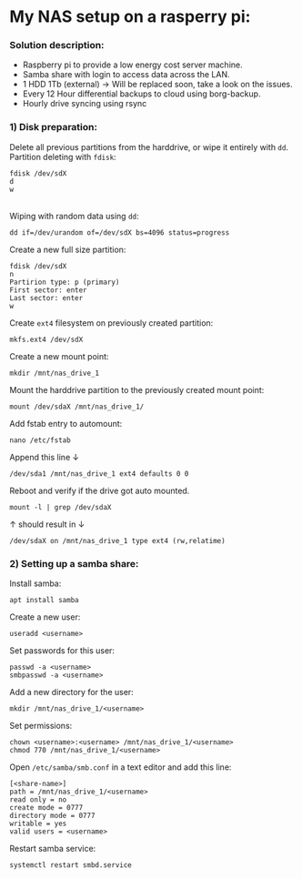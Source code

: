# My NAS setup on a rasperry pi:

### Solution description:
- Raspberry pi to provide a low energy cost server machine.
- Samba share with login to access data across the LAN. 
- 1 HDD 1Tb (external) -> Will be replaced soon, take a look on the issues.
- Every 12 Hour differential backups to cloud using borg-backup.
- Hourly drive syncing using rsync 

### 1) Disk preparation:
Delete all previous partitions from the harddrive, or wipe it entirely with `dd`.
<br>Partition deleting with `fdisk`:
```shell
fdisk /dev/sdX
d
w
```
<br>Wiping with random data using `dd`:
```shell
dd if=/dev/urandom of=/dev/sdX bs=4096 status=progress
```

Create a new full size partition:
```shell
fdisk /dev/sdX
n
Partirion type: p (primary)
First sector: enter
Last sector: enter
w
```
Create `ext4` filesystem on previously created partition:
```shell
mkfs.ext4 /dev/sdX
```
Create a new mount point:
```shell
mkdir /mnt/nas_drive_1
```
Mount the harddrive partition to the previously created mount point:
```shell
mount /dev/sdaX /mnt/nas_drive_1/
```
Add fstab entry to automount:
```shell
nano /etc/fstab
```
Append this line ↓
```shell
/dev/sda1 /mnt/nas_drive_1 ext4 defaults 0 0
```
Reboot and verify if the drive got auto mounted.
```shell
mount -l | grep /dev/sdaX
```
↑ should result in ↓
```shell
/dev/sdaX on /mnt/nas_drive_1 type ext4 (rw,relatime)
```

### 2) Setting up a samba share:
Install samba:
```shell
apt install samba
```
Create a new user:
```shell
useradd <username>
```
Set passwords for this user:
```shell
passwd -a <username>
smbpasswd -a <username>
```
Add a new directory for the user:
```shell
mkdir /mnt/nas_drive_1/<username>
```
Set permissions:
```shell
chown <username>:<username> /mnt/nas_drive_1/<username>
chmod 770 /mnt/nas_drive_1/<username>
```
Open `/etc/samba/smb.conf` in a text editor and add this line:
```shell
[<share-name>]
path = /mnt/nas_drive_1/<username>
read only = no
create mode = 0777
directory mode = 0777
writable = yes
valid users = <username>
```
Restart samba service:
```shell
systemctl restart smbd.service
```

